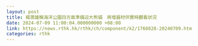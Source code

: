 ```yaml
---
layout: post
title: 楊潤雄稱海洋公園四方面準備迎大熊貓　將增器材供實時觀看狀況
date: 2024-07-09 11:00:04.000000000 +08:00
link: https://news.rthk.hk/rthk/ch/component/k2/1760828-20240709.htm
categories: rthk
---
```



